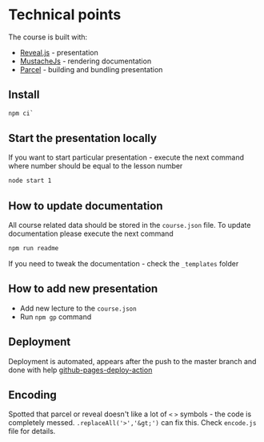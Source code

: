 # Technical points

The course is built with:

- [Reveal.js](https://revealjs.com/) - presentation
- [MustacheJs](https://github.com/janl/mustache.js/) - rendering documentation
- [Parcel](https://parceljs.org/docs/) - building and bundling presentation

## Install

```cmd
npm ci`
```

## Start the presentation locally

If you want to start particular presentation - execute the next command where number should be equal to the lesson number

```cmd
node start 1
```

## How to update documentation

All course related data should be stored in the `course.json` file. To update documentation please execute the next command

```cmd
npm run readme
```

If you need to tweak the documentation - check the `_templates` folder

## How to add new presentation

- Add new lecture to the `course.json`
- Run `npm gp` command

## Deployment

Deployment is automated, appears after the push to the master branch and done with help [github-pages-deploy-action](https://github.com/JamesIves/github-pages-deploy-action)

## Encoding

Spotted that parcel or reveal doesn't like a lot of `<` `>` symbols - the code is completely messed. `.replaceAll('>','&gt;')` can fix this. Check `encode.js` file for details.
